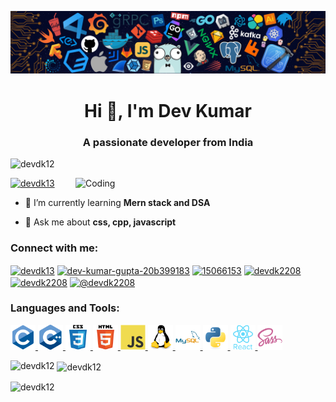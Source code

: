 ![logo](https://github.com/DevDK12/DevDK12/blob/main/GithubBanner.png)
<h1 align="center">Hi 👋, I'm Dev Kumar</h1>
<h3 align="center">A passionate developer from India</h3>

<p align="left"> <img src="https://komarev.com/ghpvc/?username=devdk12&label=Profile%20views&color=0e75b6&style=flat" alt="devdk12" /> </p>


<img align="right" alt="Coding" width="400" src="https://camo.githubusercontent.com/cae12fddd9d6982901d82580bdf321d81fb299141098ca1c2d4891870827bf17/68747470733a2f2f6d69726f2e6d656469756d2e636f6d2f6d61782f313336302f302a37513379765349765f7430696f4a2d5a2e676966"> </p>


<p align="left"> <a href="https://twitter.com/devdk13" target="blank"><img src="https://img.shields.io/twitter/follow/devdk13?logo=twitter&style=for-the-badge" alt="devdk13" /></a> </p>

- 🌱 I’m currently learning **Mern stack and DSA**

- 💬 Ask me about **css, cpp, javascript**

<h3 align="left">Connect with me:</h3>
<p align="left">
<a href="https://twitter.com/devdk13" target="blank"><img align="center" src="https://raw.githubusercontent.com/rahuldkjain/github-profile-readme-generator/master/src/images/icons/Social/twitter.svg" alt="devdk13" height="30" width="40" /></a>
<a href="https://linkedin.com/in/dev-kumar-gupta-20b399183" target="blank"><img align="center" src="https://raw.githubusercontent.com/rahuldkjain/github-profile-readme-generator/master/src/images/icons/Social/linked-in-alt.svg" alt="dev-kumar-gupta-20b399183" height="30" width="40" /></a>
<a href="https://stackoverflow.com/users/15066153" target="blank"><img align="center" src="https://raw.githubusercontent.com/rahuldkjain/github-profile-readme-generator/master/src/images/icons/Social/stack-overflow.svg" alt="15066153" height="30" width="40" /></a>
<a href="https://instagram.com/devdk2208" target="blank"><img align="center" src="https://raw.githubusercontent.com/rahuldkjain/github-profile-readme-generator/master/src/images/icons/Social/instagram.svg" alt="devdk2208" height="30" width="40" /></a>
<a href="https://www.leetcode.com/devdk2208" target="blank"><img align="center" src="https://raw.githubusercontent.com/rahuldkjain/github-profile-readme-generator/master/src/images/icons/Social/leet-code.svg" alt="devdk2208" height="30" width="40" /></a>
<a href="https://www.hackerearth.com/@devdk2208" target="blank"><img align="center" src="https://raw.githubusercontent.com/rahuldkjain/github-profile-readme-generator/master/src/images/icons/Social/hackerearth.svg" alt="@devdk2208" height="30" width="40" /></a>
</p>

<h3 align="left">Languages and Tools:</h3>
<p align="left"> <a href="https://www.cprogramming.com/" target="_blank" rel="noreferrer"> <img src="https://raw.githubusercontent.com/devicons/devicon/master/icons/c/c-original.svg" alt="c" width="40" height="40"/> </a> <a href="https://www.w3schools.com/cpp/" target="_blank" rel="noreferrer"> <img src="https://raw.githubusercontent.com/devicons/devicon/master/icons/cplusplus/cplusplus-original.svg" alt="cplusplus" width="40" height="40"/> </a> <a href="https://www.w3schools.com/css/" target="_blank" rel="noreferrer"> <img src="https://raw.githubusercontent.com/devicons/devicon/master/icons/css3/css3-original-wordmark.svg" alt="css3" width="40" height="40"/> </a> <a href="https://www.w3.org/html/" target="_blank" rel="noreferrer"> <img src="https://raw.githubusercontent.com/devicons/devicon/master/icons/html5/html5-original-wordmark.svg" alt="html5" width="40" height="40"/> </a> <a href="https://developer.mozilla.org/en-US/docs/Web/JavaScript" target="_blank" rel="noreferrer"> <img src="https://raw.githubusercontent.com/devicons/devicon/master/icons/javascript/javascript-original.svg" alt="javascript" width="40" height="40"/> </a> <a href="https://www.linux.org/" target="_blank" rel="noreferrer"> <img src="https://raw.githubusercontent.com/devicons/devicon/master/icons/linux/linux-original.svg" alt="linux" width="40" height="40"/> </a> <a href="https://www.mysql.com/" target="_blank" rel="noreferrer"> <img src="https://raw.githubusercontent.com/devicons/devicon/master/icons/mysql/mysql-original-wordmark.svg" alt="mysql" width="40" height="40"/> </a> <a href="https://www.python.org" target="_blank" rel="noreferrer"> <img src="https://raw.githubusercontent.com/devicons/devicon/master/icons/python/python-original.svg" alt="python" width="40" height="40"/> </a> <a href="https://reactjs.org/" target="_blank" rel="noreferrer"> <img src="https://raw.githubusercontent.com/devicons/devicon/master/icons/react/react-original-wordmark.svg" alt="react" width="40" height="40"/> </a> <a href="https://sass-lang.com" target="_blank" rel="noreferrer"> <img src="https://raw.githubusercontent.com/devicons/devicon/master/icons/sass/sass-original.svg" alt="sass" width="40" height="40"/> </a> </p>

<p><img align="left" src="https://github-readme-stats.vercel.app/api/top-langs?username=devdk12&show_icons=true&locale=en&layout=compact" alt="devdk12" /></p>

<p>&nbsp;<img align="center" src="https://github-readme-stats.vercel.app/api?username=devdk12&show_icons=true&locale=en" alt="devdk12" /></p>

<p><img align="center" src="https://github-readme-streak-stats.herokuapp.com/?user=devdk12&" alt="devdk12" /></p>
